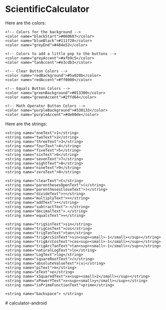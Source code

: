 # ScientificCalculator

Here are the colors:

    <!-- Colors for the background -->
    <color name="blackStart">#060607</color>
    <color name="blueBlack">#111f28</color>
    <color name="greyEnd">#484e52</color>

    <!-- Colors to add a little pop to the buttons -->
    <color name="greyAccent">#afb9c5</color>
    <color name="tanAccent">#e3cdb3</color>

    <!-- Clear Button Colors -->
    <color name="redBackground">#5a020b</color>
    <color name="redAccent">#ff0000</color>

    <!-- Equals Button Colors -->
    <color name="greenBackground">#013300</color>
    <color name="greenAccent">#2ffd64</color>

    <!-- Math Operator Button Colors -->
    <color name="purpleBackground">#330133</color>
    <color name="purpleAccent">#de00de</color>

Here are the strings:

    <string name="oneText">1</string>
    <string name="twoText">2</string>
    <string name="threeText">3</string>
    <string name="fourText">4</string>
    <string name="fiveText">5</string>
    <string name="sixText">6</string>
    <string name="sevenText">7</string>
    <string name="eightText">8</string>
    <string name="nineText">9</string>
    <string name="zeroText">0</string>

    <string name="clearText">C</string>
    <string name="parenthesesOpenText">(</string>
    <string name="parenthesesCloseText">)</string>
    <string name="divideText">÷</string>
    <string name="multiplyText">×</string>
    <string name="addText">+</string>
    <string name="subtractText">-</string>
    <string name="decimalText">.</string>
    <string name="equalsText">=</string>

    <string name="trigSinText">sin</string>
    <string name="trigCosText">cos</string>
    <string name="trigTanText">tan</string>
    <string name="trigArcSinText">sin<sup><small>-1</small></sup></string>
    <string name="trigArcCosText">cos<sup><small>-1</small></sup></string>
    <string name="trigArcTanText">tan<sup><small>-1</small></sup></string>
    <string name="naturalLogText">ln</string>
    <string name="LogText">log</string>
    <string name="squareRootText">√</string>
    <string name="absoluteValueText">|x|</string>
    <string name="piText">π</string>
    <string name="eText">e</string>
    <string name="xSquaredText">x<sup><small>2</small></sup></string>
    <string name="xPowerYText">x<sup><small>y</small></sup></string>
    <string name="isPrimeFunctionText">prime</string>

    <string name="backspace"> </string>
#   c a l c u l a t o r - a n d r o i d  
 